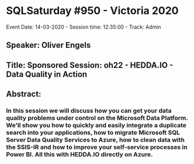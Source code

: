 # SQLSaturday #950 - Victoria 2020
Event Date: 14-03-2020 - Session time: 12:35:00 - Track: Admin
## Speaker: Oliver Engels
## Title: Sponsored Session: oh22 - HEDDA.IO - Data Quality in Action
## Abstract:
### In this session we will discuss how you can get your data quality problems under control on the Microsoft Data Platform. We'll show you how to quickly and easily integrate a duplicate search into your applications, how to migrate Microsoft SQL Server Data Quality Services to Azure, how to clean data with the SSIS-IR and how to improve your self-service processes in Power BI. All this with HEDDA.IO directly on Azure.

